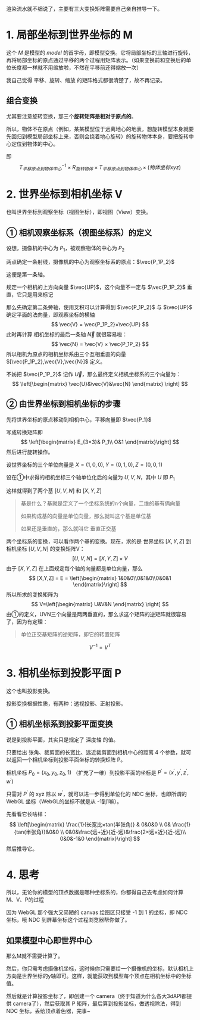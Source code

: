 渲染流水就不细说了，主要有三大变换矩阵需要自己亲自推导一下。

# 1. 局部坐标到世界坐标的 M

这个 $M$ 是模型的 $model$  的首字母，即模型变换。它将局部坐标的三轴进行旋转，再将局部坐标的原点通过平移的两个过程用矩阵表示。（如果变换前和变换后的单位长度都一样就不用缩放啦，不然在平移前还得缩放一次）

我自己觉得 平移、旋转、缩放 的矩阵格式都很清楚了，故不再记录。

## 组合变换

尤其要注意旋转变换，那三个**旋转矩阵是相对于原点的**。

所以，物体不在原点（例如，某某模型位于远离地心的地表，想旋转模型本身就要先回归到模型局部坐标上来，否则会绕着地心旋转）的旋转物体本身，要把旋转中心定位到物体的中心。

即
$$
T^{-1}_{平移原点到物体中心}×R_{旋转物体}×T_{平移原点到物体中心}×(物体坐标xyz)​
$$


# 2. 世界坐标到相机坐标 V

也叫世界坐标到观察坐标（视图坐标），即视图（View）变换。

## ① 相机观察坐标系（视图坐标系）的定义

设想，摄像机的中心为 $P_1$，被观察物体的中心为 $P_2$

两点确定一条射线，摄像机的中心为观察坐标系的原点：$\vec{P_1P_2}$

这便是第一条轴。

规定一个相机的上方向向量 $\vec{UP}$，这个向量不一定与 $\vec{P_1P_2}$ 垂直，它只是用来标记

那么先确定第二条旁轴，使用叉积可以计算得到 $\vec{P_1P_2}$ 与 $\vec{UP}$ 确定平面的法向量，即观察坐标的横轴
$$
\vec{V} = \vec{P_1P_2}×\vec{UP}
$$
此时再计算 相机坐标的最后一条轴 $\vec{N}$ 就很容易啦：
$$
\vec{N} = \vec{V} × \vec{P_1P_2}
$$
所以相机为原点的相机坐标系由三个互相垂直的向量 $[\vec{P_1P_2},\vec{V},\vec{N}]$ 定义。

不妨把 $\vec{P_1P_2}$ 记作 $\vec{U}$，那么最终定义相机坐标系的三个向量为：
$$
\left[\begin{matrix} \vec{U}&\vec{V}&\vec{N} \end{matrix} \right]
$$


## ② 由世界坐标到相机坐标的步骤

先将世界坐标的原点移动到相机中心，平移向量即 $\vec{P_1}$

写成转换矩阵即
$$
\left[\begin{matrix}
E_{3×3}& P_1\\
O&1
\end{matrix}\right]
$$
然后进行旋转操作。

设世界坐标的三个单位向量是 $X=(1,0,0),Y=(0,1,0),Z=(0,0,1)$

设在①中求得的相机坐标三个轴单位化后的向量为 $U,V,N$，其中 $U$ 即 $P_1$

这样就得到了两个基 $[U,V,N]$ 和 $[X,Y,Z]$

> 基是什么？基就是定义了一个坐标系统的n个向量，二维的基有俩向量
>
> 如果构成基的向量是单位向量，那么就叫这个基是单位基
>
> 如果还是垂直的，那么就叫它 垂直正交基

两个坐标系的变换，可以看作两个基的变换。现在，求的是 世界坐标 $[X,Y,Z]$ 到 相机坐标 $[U,V,N]$ 的变换矩阵V：
$$
[U,V,N] = [X,Y,Z]×V
$$
由于 $[X,Y,Z]$ 在上面规定每个轴的向量都是单位向量，那么
$$
[X,Y,Z] = E = \left[\begin{matrix} 1&0&0\\0&1&0\\0&0&1 \end{matrix}\right]
$$
所以所求的变换矩阵为
$$
V=\left[\begin{matrix} U&V&N \end{matrix} \right]
$$
由①的定义，UVN三个向量是两两垂直的，那么求这个矩阵的逆矩阵就很容易了，因为有定理：

> 单位正交基矩阵的逆矩阵，即它的转置矩阵

$$
V^{-1}=V^{T}
$$



# 3. 相机坐标到投影平面 P

这个也叫投影变换。

投影变换根据性质，有两种：透视投影、正射投影。

## ① 相机坐标系到投影平面变换

说是到投影平面，其实只是规定了 深度轴 的值。

只要给出 张角、裁剪面的长宽比、远近裁剪面到相机中心的距离 4 个参数，就可以返回一个相机坐标到投影平面坐标的转换矩阵 P。

相机坐标 $P_0 = (x_0,y_0,z_0,1)$ （扩充了一维）到投影平面的坐标是 $P^{'} =(x^{'},y^{'},z^{'},w^{'})$

只需对 $P^{'}$ 的 xyz 除以 $w^{'}$，就可以进一步得到单位化的 NDC 坐标，也即所谓的 WebGL 坐标（WebGL的坐标不就是从 -1到1嘛）。

先看看它长啥样：
$$
\left[\begin{matrix} \frac{1}{长宽比×tan(半张角)} & 0&0&0 \\
0& \frac{1}{tan(半张角)}&0&0 \\
0&0&\frac{远+近}{近-远}&\frac{2×远×近}{近-远}\\
0&0&-1&0
\end{matrix}\right]
$$
然后推导它。

# 4. 思考

所以，无论你的模型的顶点数据是哪种坐标系的，你都得自己去考虑如何计算 M、V、P的过程

因为 WebGL 那个强大又简陋的 canvas 绘图区只接受 -1 到 1 的坐标，即 NDC 坐标，哦 NDC 到屏幕坐标这个过程浏览器帮你做了。

## 如果模型中心即世界中心

那么M就不需要计算了。

然后，你只需考虑摄像机坐标，这时候你只需要给一个摄像机的坐标，默认相机上方向是世界坐标的y轴即可。这样，就能获取到模型每个顶点在相机坐标中的坐标值。

然后就是计算投影坐标了，即创建一个 camera（终于知道为什么各大3dAPI都提供 camera了），然后获取其 P 矩阵，最后算到投影坐标，做透视除法，得到 NDC 坐标，丢给顶点着色器，完事~